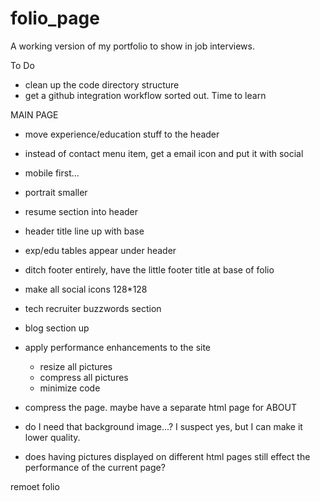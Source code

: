 # folio_page

A working version of my portfolio to show in job interviews.

To Do
- clean up the code directory structure
- get a github integration workflow sorted out. Time to learn

MAIN PAGE

- move experience/education stuff to the header
- instead of contact menu item, get a email icon and put it with social
- mobile first...
- portrait smaller
- resume section into header
- header title line up with base
- exp/edu tables appear under header
- ditch footer entirely, have the little footer title at base of folio
- make all social icons 128*128

- tech recruiter buzzwords section
- blog section up
- apply performance enhancements to the site
  - resize all pictures
  - compress all pictures
  - minimize code
- compress the page. maybe have a separate html page for ABOUT
- do I need that background image...? I suspect yes, but I can make it lower quality.
- does having pictures displayed on different html pages still effect the performance of the current page?


remoet folio
